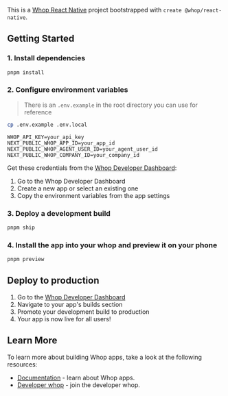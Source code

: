 This is a [Whop React Native](https://docs.whop.com/apps/tutorials/react-native) project bootstrapped with `create @whop/react-native`.

## Getting Started

### 1. Install dependencies

```bash
pnpm install
```

### 2. Configure environment variables

> There is an `.env.example` in the root directory you can use for reference
```bash
cp .env.example .env.local
```

```
WHOP_API_KEY=your_api_key
NEXT_PUBLIC_WHOP_APP_ID=your_app_id
NEXT_PUBLIC_WHOP_AGENT_USER_ID=your_agent_user_id
NEXT_PUBLIC_WHOP_COMPANY_ID=your_company_id
```

Get these credentials from the [Whop Developer Dashboard](https://whop.com/dashboard/developer):
1. Go to the Whop Developer Dashboard
2. Create a new app or select an existing one
3. Copy the environment variables from the app settings

### 3. Deploy a development build 

```bash
pnpm ship
```

### 4. Install the app into your whop and preview it on your phone
```bash
pnpm preview
```

## Deploy to production

1. Go to the [Whop Developer Dashboard](https://whop.com/dashboard/developer)
2. Navigate to your app's builds section
3. Promote your development build to production
4. Your app is now live for all users!

## Learn More
To learn more about building Whop apps, take a look at the following resources:

- [Documentation](https://docs.whop.com/apps) - learn about Whop apps.
- [Developer whop](https://whop.com/developers) - join the developer whop.